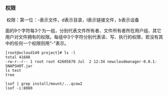 ### 权限

​         权限：第一位：-表示文件，d表示目录，l表示链接文件，b表示设备

​         面的9个字符每3个为一组，分别代表文件所有者、文件所有者所在用户组、其它用户对文件拥有的权限。每组中3个字符分别代表读、写、执行的权限，若没有其中的任何一个权限则用“-”表示。

```shell
[root@ocloud149 project]# ls -l
total 41608
-rw-r--r-- 1 root root 42605670 Jul  2 12:34 newcloudmanager-0.0.1-SNAPSHOT.jar
ls test
tree

```

```shell
lsof | grep install/mount/...qcow2
lsof -i:8080
```

